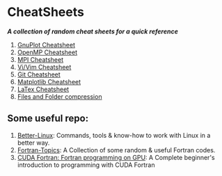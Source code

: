 # CheatSheets
__*A collection of random cheat sheets for a quick reference*__


1. [GnuPlot Cheatsheet](cheatsheets/gnuplot_cheatsheet.md)
2. [OpenMP Cheatsheet](cheatsheets/OpenMPCheatSheet.md)
2. [MPI Cheatsheet](cheatsheets/MPICheatSheet.md)
3. [Vi/Vim Cheatsheet](cheatsheets/viCheatsheet.md)
3. [Git Cheatsheet](cheatsheets/gitCheatsheet.md)
4. [Matplotlib Cheatsheet](cheatsheets/matplotlibCheatSheet.md)
5. [LaTex Cheatsheet](cheatsheets/latexCheatsheet.md)
5. [Files and Folder compression](https://github.com/Koushikphy/Better-Linux#file--folder-compression)

## Some useful repo:
1. [Better-Linux](https://github.com/Koushikphy/Better-Linux): Commands, tools & know-how to work with Linux in a better way.
2. [Fortran-Topics](https://github.com/Koushikphy/Fortran-Topics): A Collection of some random & useful Fortran codes.
3. [CUDA Fortran: Fortran programming on GPU](https://github.com/Koushikphy/Intro-to-CUDA-Fortran): A Complete beginner's introduction to programming with CUDA Fortran
